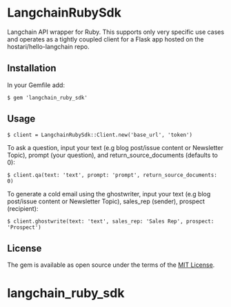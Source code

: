 # LangchainRubySdk

Langchain API wrapper for Ruby. This supports only very specific use cases and operates as a tightly coupled client for a Flask app hosted on the hostari/hello-langchain repo.

## Installation

In your Gemfile add: 

    $ gem 'langchain_ruby_sdk'

## Usage

    $ client = LangchainRubySdk::Client.new('base_url', 'token')
    
To ask a question, input your text (e.g blog post/issue content or Newsletter Topic), prompt (your question), and return_source_documents (defaults to 0): 

    $ client.qa(text: 'text', prompt: 'prompt', return_source_documents: 0)

To generate a cold email using the ghostwriter, input your text (e.g blog post/issue content or Newsletter Topic), sales_rep (sender), prospect (recipient): 

    $ client.ghostwrite(text: 'text', sales_rep: 'Sales Rep', prospect: 'Prospect')

## License

The gem is available as open source under the terms of the [MIT License](https://opensource.org/licenses/MIT).
# langchain_ruby_sdk
